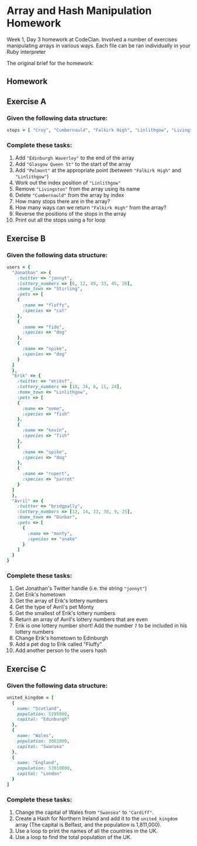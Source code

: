 # Array and Hash Manipulation Homework

Week 1, Day 3 homework at CodeClan. Involved a number of exercises manipulating arrays in various ways. Each file can be ran individually in your Ruby interpreter

The original brief for the homework: 

## Homework

## Exercise A

### Given the following data structure:

```ruby
stops = [ "Croy", "Cumbernauld", "Falkirk High", "Linlithgow", "Livingston", "Haymarket" ]
```

### Complete these tasks:

1. Add `"Edinburgh Waverley"` to the end of the array
2. Add `"Glasgow Queen St"` to the start of the array
3. Add `"Polmont"` at the appropriate point (between `"Falkirk High"` and `"Linlithgow"`)
4. Work out the index position of `"Linlithgow"`
5. Remove `"Livingston"` from the array using its name
6. Delete `"Cumbernauld"` from the array by index
7. How many stops there are in the array?
8. How many ways can we return `"Falkirk High"` from the array?
9. Reverse the positions of the stops in the array
10. Print out all the stops using a for loop

## Exercise B

### Given the following data structure:

```ruby
users = {
  "Jonathan" => {
    :twitter => "jonnyt",
    :lottery_numbers => [6, 12, 49, 33, 45, 20],
    :home_town => "Stirling",
    :pets => [
    {
      :name => "fluffy",
      :species => "cat"
    },
    {
      :name => "fido",
      :species => "dog"
    },
    {
      :name => "spike",
      :species => "dog"
    }
  ]  
  },
  "Erik" => {
    :twitter => "eriksf",
    :lottery_numbers => [18, 34, 8, 11, 24],
    :home_town => "Linlithgow",
    :pets => [
    {
      :name => "nemo",
      :species => "fish"
    },
    {
      :name => "kevin",
      :species => "fish"
    },
    {
      :name => "spike",
      :species => "dog"
    },
    {
      :name => "rupert",
      :species => "parrot"
    }
  ]
  },
  "Avril" => {
    :twitter => "bridgpally",
    :lottery_numbers => [12, 14, 33, 38, 9, 25],
    :home_town => "Dunbar",
    :pets => [
      {
        :name => "monty",
        :species => "snake"
      }
    ]
  }
}
```

### Complete these tasks:

1. Get Jonathan's Twitter handle (i.e. the string `"jonnyt"`)
2. Get Erik's hometown
3. Get the array of Erik's lottery numbers
4. Get the type of Avril's pet Monty
5. Get the smallest of Erik's lottery numbers
6. Return an array of Avril's lottery numbers that are even
7. Erik is one lottery number short! Add the number `7` to be included in his lottery numbers
8. Change Erik's hometown to Edinburgh
9. Add a pet dog to Erik called "Fluffy"
10. Add another person to the users hash


## Exercise C

### Given the following data structure:

```ruby
united_kingdom = [
  {
    name: "Scotland",
    population: 5295000,
    capital: "Edinburgh"
  },
  {
    name: "Wales",
    population: 3063000,
    capital: "Swansea"
  },
  {
    name: "England",
    population: 53010000,
    capital: "London"
  }
]
```
### Complete these tasks:

1. Change the capital of Wales from `"Swansea"` to `"Cardiff"`.
2. Create a Hash for Northern Ireland and add it to the `united_kingdom` array (The capital is Belfast, and the population is 1,811,000).
3. Use a loop to print the names of all the countries in the UK.
4. Use a loop to find the total population of the UK.
